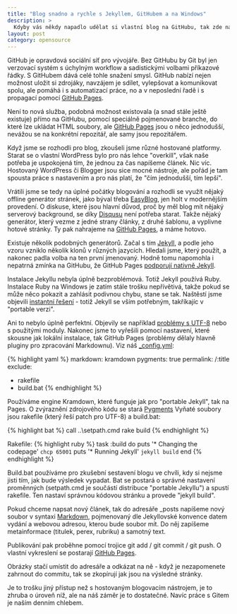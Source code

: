 ```yaml
---
title: "Blog snadno a rychle s Jekyllem, GitHubem a na Windows"
description: >
  Kdyby vás někdy napadlo udělat si vlastní blog na GitHubu, tak zde najdete pár tipů.
layout: post
category: opensource
---
```


GitHub je opravdová sociální síť pro vývojáře. Bez GitHubu by Git byl jen verzovací systém s úchylným workflow a sadistickými volbami příkazové řádky. S GitHubem dává celé tohle snažení smysl. GitHub nabízí nejen možnost uložit si zdrojáky, navzájem je sdílet, vylepšovat a komunikovat spolu, ale pomáhá i s automatizací práce, no a v neposlední řadě i s propagací pomocí [GitHub Pages](http://pages.github.com/).

Není to nová služba, podobná možnost existovala (a snad stále ještě existuje) přímo na GitHubu, pomocí speciálně pojmenované branche, do které lze ukládat HTML soubory, ale [GitHub Pages](http://pages.github.com/) jsou o něco jednodušší, nevážou se na konkrétní repozitář, ale samy jsou repozitářem.

Když jsme se rozhodli pro blog, zkoušeli jsme různé hostované platformy. Starat se o vlastní WordPress bylo pro nás lehce "overkill", však naše potřeba je uspokojená tím, že jednou za čas napíšeme článek. Nic víc. Hostovaný WordPress či Blogger jsou sice mocné nástroje, ale pořád je tam spousta práce s nastavením a pro nás platí, že "čím jednodušší, tím lepší". 

Vrátili jsme se tedy na úplné počátky blogování a rozhodli se využít nějaký offline generátor stránek, jako býval třeba [EasyBlog](http://www.elka.cz/easyblog/), jen holt v modernějším provedení. O diskuse, které jsou hlavní důvod, proč by měl blog mít nějaký serverový background, se díky [Disqusu](http://disqus.com/) není potřeba starat. Takže nějaký generátor, který vezme z jedné strany články, z druhé šablonu, a vyplivne hotové stránky. Ty pak nahrajeme na [GitHub Pages](http://pages.github.com/), a máme hotovo.

Existuje několik podobných generátorů. Začal s tím [Jekyll](http://jekyllrb.com/), a podle jeho vzoru vzniklo několik klonů v různých jazycích. Hledali jsme, který použít, a nakonec padla volba na ten první jmenovaný. Hodně tomu napomohla i nepatrná zmínka na GitHubu, že GitHub Pages [podporují nativně Jekyll](https://help.github.com/articles/using-jekyll-with-pages).

Instalace Jekyllu nebyla úplně bezproblémová. Totiž Jekyll používá Ruby. Instalace Ruby na Windows je zatím stále trošku nepřívětivá, takže pokud se může něco pokazit a zahlásit podivnou chybu, stane se tak. Naštěstí jsme objevili [instantní řešení](http://www.madhur.co.in/blog/2013/07/20/buildportablejekyll.html) - totiž Jekyll se vším potřebným, takříkajíc v "portable verzi".

Ani to nebylo úplně perfektní. Objevily se například [problémy s UTF-8](http://joseoncode.com/2011/11/27/solving-utf-problem-with-jekyll-on-windows/) nebo s použitými moduly. Nakonec jsme to vyřešili pomocí nastavení, které skousne jak lokální instalace, tak GitHub Pages (problémy dělaly hlavně pluginy pro zpracování Markdownu). Viz náš [_config.yml](https://github.com/economia/economia.github.io/blob/master/_config.yml):

{% highlight yaml %}
markdown: kramdown
pygments: true
permalink: /:title
exclude:
- rakefile
- build.bat
{% endhighlight %}

Používáme engine Kramdown, které funguje jak pro "portable Jekyll", tak na Pages. O zvýraznění zdrojového kódu se stará [Pygments](http://pygments.org/languages/) Vyňaté soubory jsou rakefile (který řeší patch pro UTF-8) a build.bat:

{% highlight bat %}
call ..\setpath.cmd
rake build
{% endhighlight %}

Rakefile:
{% highlight ruby %}
task :build do
    puts '* Changing the codepage'
    `chcp 65001`
    puts '* Running Jekyll'
    `jekyll build`
end
{% endhighlight %}

Build.bat používáme pro zkušební sestavení blogu ve chvíli, kdy si nejsme jisti tím, jak bude výsledek vypadat. Bat se postará o správné nastavení proměnných (setpath.cmd je součástí distribuce "portable Jekyllu") a spustí rakefile. Ten nastaví správnou kódovou stránku a provede "jekyll build".

Pokud chceme napsat nový článek, tak do adresáře _posts napíšeme nový soubor v syntaxi [Markdown](http://daringfireball.net/projects/markdown/), pojmenovaný dle Jekyllovské konvence datem vydání a webovou adresou, kterou bude soubor mít. Do něj zapíšeme metainformace (titulek, perex, rubriku) a samotný text.

Publikování pak proběhne pomocí trojice git add / git commit / git push. O vlastní vykreslení se postarají [GitHub Pages](http://pages.github.com/).

Obrázky stačí umístit do adresáře a odkázat na ně - když je nezapomenete zahrnout do commitu, tak se zkopírují jak jsou na výsledné stránky.

Je to trošku jiný přístup než s hostovaným blogovacím nástrojem, je to zhruba o úroveň níž, ale na náš záměr je to dostatečné. Navíc práce s Gitem je naším denním chlebem.